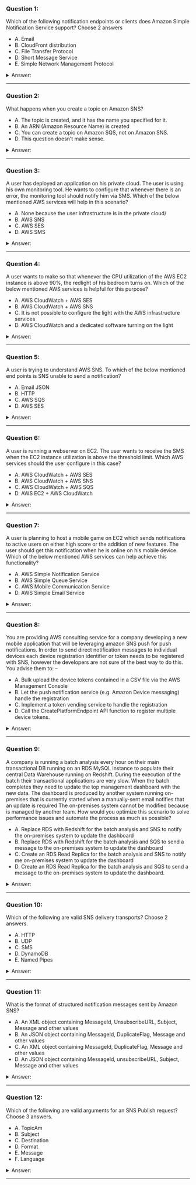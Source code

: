 ### Question 1:

Which of the following notification endpoints or clients does Amazon Simple Notification Service support? Choose 2 answers

- A. Email
- B. CloudFront distribution
- C. File Transfer Protocol
- D. Short Message Service
- E. Simple Network Management Protocol

<details><summary>Answer:</summary><p>
[A, D]

Explanation:

Question 1@http://jayendrapatil.com/aws-sns-simple-notification-service/

</p></details><hr>

### Question 2:

What happens when you create a topic on Amazon SNS?

- A. The topic is created, and it has the name you specified for it.
- B. An ARN (Amazon Resource Name) is created
- C. You can create a topic on Amazon SQS, not on Amazon SNS.
- D. This question doesn’t make sense.

<details><summary>Answer:</summary><p>
[B]

Explanation:

Question 2@http://jayendrapatil.com/aws-sns-simple-notification-service/

</p></details><hr>

### Question 3:

A user has deployed an application on his private cloud. The user is using his own monitoring tool. He wants to configure that whenever there is an error, the monitoring tool should notify him via SMS. Which of the below mentioned AWS services will help in this scenario?

- A. None because the user infrastructure is in the private cloud/
- B. AWS SNS
- C. AWS SES
- D. AWS SMS

<details><summary>Answer:</summary><p>
[B]

Explanation:

Question 3@http://jayendrapatil.com/aws-sns-simple-notification-service/

</p></details><hr>

### Question 4:

A user wants to make so that whenever the CPU utilization of the AWS EC2 instance is above 90%, the redlight of his bedroom turns on. Which of the below mentioned AWS services is helpful for this purpose?

- A. AWS CloudWatch + AWS SES
- B. AWS CloudWatch + AWS SNS
- C. It is not possible to configure the light with the AWS infrastructure services
- D. AWS CloudWatch and a dedicated software turning on the light

<details><summary>Answer:</summary><p>
[B]

Explanation:

Question 4@http://jayendrapatil.com/aws-sns-simple-notification-service/

</p></details><hr>

### Question 5:

A user is trying to understand AWS SNS. To which of the below mentioned end points is SNS unable to send a notification?

- A. Email JSON
- B. HTTP
- C. AWS SQS
- D. AWS SES

<details><summary>Answer:</summary><p>
[D]

Explanation:

Question 5@http://jayendrapatil.com/aws-sns-simple-notification-service/

</p></details><hr>

### Question 6:

A user is running a webserver on EC2. The user wants to receive the SMS when the EC2 instance utilization is above the threshold limit. Which AWS services should the user configure in this case?

- A. AWS CloudWatch + AWS SES
- B. AWS CloudWatch + AWS SNS
- C. AWS CloudWatch + AWS SQS
- D. AWS EC2 + AWS CloudWatch

<details><summary>Answer:</summary><p>
[B]

Explanation:

Question 6@http://jayendrapatil.com/aws-sns-simple-notification-service/

</p></details><hr>

### Question 7:

A user is planning to host a mobile game on EC2 which sends notifications to active users on either high score or the addition of new features. The user should get this notification when he is online on his mobile device. Which of the below mentioned AWS services can help achieve this functionality?

- A. AWS Simple Notification Service
- B. AWS Simple Queue Service
- C. AWS Mobile Communication Service
- D. AWS Simple Email Service

<details><summary>Answer:</summary><p>
[A]

Explanation:

Question 7@http://jayendrapatil.com/aws-sns-simple-notification-service/

</p></details><hr>

### Question 8:

You are providing AWS consulting service for a company developing a new mobile application that will be leveraging amazon SNS push for push notifications. In order to send direct notification messages to individual devices each device registration identifier or token needs to be registered with SNS, however the developers are not sure of the best way to do this. You advise them to: –

- A. Bulk upload the device tokens contained in a CSV file via the AWS Management Console
- B. Let the push notification service (e.g. Amazon Device messaging) handle the registration
- C. Implement a token vending service to handle the registration
- D. Call the CreatePlatformEndpoint API function to register multiple device tokens. 

<details><summary>Answer:</summary><p>
[D]

Explanation:

Question 8@http://jayendrapatil.com/aws-sns-simple-notification-service/

D: http://docs.aws.amazon.com/sns/latest/dg/mobile-push-send-devicetoken.html

</p></details><hr>

### Question 9:

A company is running a batch analysis every hour on their main transactional DB running on an RDS MySQL instance to populate their central Data Warehouse running on Redshift. During the execution of the batch their transactional applications are very slow. When the batch completes they need to update the top management dashboard with the new data. The dashboard is produced by another system running on-premises that is currently started when a manually-sent email notifies that an update is required The on-premises system cannot be modified because is managed by another team. How would you optimize this scenario to solve performance issues and automate the process as much as possible?

- A. Replace RDS with Redshift for the batch analysis and SNS to notify the on-premises system to update the dashboard
- B. Replace RDS with Redshift for the batch analysis and SQS to send a message to the on-premises system to update the dashboard
- C. Create an RDS Read Replica for the batch analysis and SNS to notify me on-premises system to update the dashboard
- D. Create an RDS Read Replica for the batch analysis and SQS to send a message to the on-premises system to update the dashboard.

<details><summary>Answer:</summary><p>
[C]

Explanation:

Question 9@http://jayendrapatil.com/aws-sns-simple-notification-service/

</p></details><hr>

### Question 10:

Which of the following are valid SNS delivery transports? Choose 2 answers.

- A. HTTP
- B. UDP
- C. SMS
- D. DynamoDB
- E. Named Pipes

<details><summary>Answer:</summary><p>
[A, C]

Explanation:

Question 10@http://jayendrapatil.com/aws-sns-simple-notification-service/

</p></details><hr>

### Question 11:

What is the format of structured notification messages sent by Amazon SNS?

- A. An XML object containing MessageId, UnsubscribeURL, Subject, Message and other values
- B. An JSON object containing MessageId, DuplicateFlag, Message and other values
- C. An XML object containing MessageId, DuplicateFlag, Message and other values
- D. An JSON object containing MessageId, unsubscribeURL, Subject, Message and other values

<details><summary>Answer:</summary><p>
[D]

Explanation:

Question 11@http://jayendrapatil.com/aws-sns-simple-notification-service/

</p></details><hr>

### Question 12:

Which of the following are valid arguments for an SNS Publish request? Choose 3 answers.

- A. TopicAm
- B. Subject
- C. Destination
- D. Format
- E. Message
- F. Language

<details><summary>Answer:</summary><p>
[A, B, E]

Explanation:

Question 12@http://jayendrapatil.com/aws-sns-simple-notification-service/

</p></details><hr>

